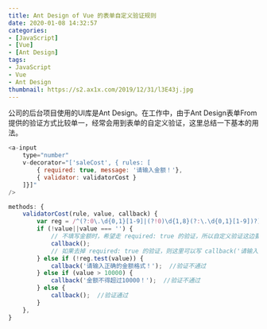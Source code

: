 ```yaml
---
title: Ant Design of Vue 的表单自定义验证规则
date: 2020-01-08 14:32:57
categories:
- [JavaScript]
- [Vue]
- [Ant Design]
tags:
- JavaScript
- Vue
- Ant Design
thumbnail: https://s2.ax1x.com/2019/12/31/l3E43j.jpg
---
```

公司的后台项目使用的UI库是<span class="backgroundBlock">Ant Design</span>。在工作中，由于<span class="backgroundBlock">Ant Design</span>表单<span class="backgroundBlock">From</span>提供的验证方式比较单一，经常会用到表单的自定义验证，这里总结一下基本的用法。
<!-- more -->
```javascript
<a-input
    type="number"
    v-decorator="['saleCost', { rules: [
        { required: true, message: '请输入金额！'},
        { validator: validatorCost }
    ]}]"
/>

methods: {
    validatorCost(rule, value, callback) {
        var reg = /^(?:0\.\d{0,1}[1-9]|(?!0)\d{1,8}(?:\.\d{0,1}[1-9])?)$/;
        if (!value||value === '') {
            // 不填写金额时，希望走 required: true 的验证，所以自定义验证这边要通过，不然会报两次
            callback();
            // 如果去掉 required: true 的验证，则这里可以写 callback('请输入金额！');
        } else if (!reg.test(value)) {
            callback('请输入正确的金额格式！');  //验证不通过
        } else if (value > 10000) {
            callback('金额不得超过10000！');  //验证不通过
        } else {
            callback();  //验证通过
        }
    },
}
```